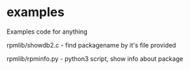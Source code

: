 # examples
Examples code for anything

rpmlib/showdb2.c - find packagename by it's file provided

rpmlib/rpminfo.py - python3 script, show info about package
